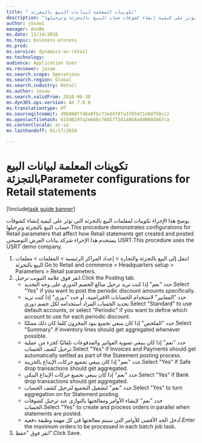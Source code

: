 ```yaml
--- 
title: " تكوينات المعلمة لبيانات البيع بالتجزئة"
description: "يوضح هذا الإجراء تكوينات لمعلمات البيع بالتجزئة التي تؤثر على كيفية إنشاء كشوفات حساب البيع بالتجزئة وترحيلها."
author: josaw1
manager: AnnBe
ms.date: 11/14/2016
ms.topic: business-process
ms.prod: 
ms.service: dynamics-ax-retail
ms.technology: 
audience: Application User
ms.reviewer: josaw
ms.search.scope: Operations
ms.search.region: Global
ms.search.industry: Retail
ms.author: josaw
ms.search.validFrom: 2016-06-30
ms.dyn365.ops.version: AX 7.0.0
ms.translationtype: HT
ms.sourcegitcommit: d9b080ff46a0fbc73ed4f8fa3f03d71e9d758cc2
ms.openlocfilehash: 61540297a2ebbbc76657734140b8add009db67ca
ms.contentlocale: ar-sa
ms.lasthandoff: 01/17/2018

---
```

# <a name="parameter-configurations-for-retail-statements"></a><span data-ttu-id="f96d7-103"> تكوينات المعلمة لبيانات البيع بالتجزئة</span><span class="sxs-lookup"><span data-stu-id="f96d7-103">Parameter configurations for Retail statements</span></span>

[!include[task guide banner](../includes/task-guide-banner.md)]

<span data-ttu-id="f96d7-104">يوضح هذا الإجراء تكوينات لمعلمات البيع بالتجزئة التي تؤثر على كيفية إنشاء كشوفات حساب البيع بالتجزئة وترحيلها.</span><span class="sxs-lookup"><span data-stu-id="f96d7-104">This procedure demonstrates configurations for Retail parameters that affect how Retail statements get created and posted.</span></span> <span data-ttu-id="f96d7-105">يستخدم هذا الإجراء شركة بيانات العرض التوضيحي USRT.</span><span class="sxs-lookup"><span data-stu-id="f96d7-105">This procedure uses the USRT demo company.</span></span>

1. <span data-ttu-id="f96d7-106">انتقل إلى البيع بالتجزئة والتجارة > إعداد المراكز الرئيسية > المعلمات > معلمات البيع بالتجزئة‬.</span><span class="sxs-lookup"><span data-stu-id="f96d7-106">Go to Retail and commerce > Headquarters setup  > Parameters > Retail parameters.</span></span>
2. <span data-ttu-id="f96d7-107">انقر فوق علامة التبويب ترحيل.</span><span class="sxs-lookup"><span data-stu-id="f96d7-107">Click the Posting tab.</span></span>
    * <span data-ttu-id="f96d7-108">حدد "نعم" إذا كنت تريد ترحيل مبالغ الخصم الدوري على وجه التحديد.</span><span class="sxs-lookup"><span data-stu-id="f96d7-108">Select "Yes" if you want to post the periodic discount amounts specifically.</span></span>  
    * <span data-ttu-id="f96d7-109">حدد "المعايير" لاستخدام الحسابات الافتراضية، أو حدد "دوري" إذا كنت تريد تحديد الحساب المراد استخدامه لكل خصم دوري.</span><span class="sxs-lookup"><span data-stu-id="f96d7-109">Select "Standard" to use default accounts, or select "Periodic" if you want to define which account to use for each periodic discount.</span></span>  
    * <span data-ttu-id="f96d7-110">حدد "الملخص" إذا كان ينبغي تجميع بنود المخزون كلما كان ذلك ممكنًا.</span><span class="sxs-lookup"><span data-stu-id="f96d7-110">Select "Summary" if inventory lines should get aggregated whenever possible.</span></span>  
    * <span data-ttu-id="f96d7-111">حدد "نعم" إذا كان ينبغي تسوية الفواتير والمدفوعات تلقائيًا كجزء من عملية ترحيل كشف الحساب.</span><span class="sxs-lookup"><span data-stu-id="f96d7-111">Select "Yes" if Invoices and Payments should get automatically settled as part of the Statement posting process.</span></span>  
    * <span data-ttu-id="f96d7-112">حدد "نعم" إذا كان ينبغي تجميع حركات الإيداع بالخزينة.</span><span class="sxs-lookup"><span data-stu-id="f96d7-112">Select "Yes" if Safe drop transactions should get aggregated.</span></span>  
    * <span data-ttu-id="f96d7-113">حدد "نعم" إذا كان ينبغي تجميع حركات الإيداع البنكي.</span><span class="sxs-lookup"><span data-stu-id="f96d7-113">Select "Yes" if Bank drop transactions should get aggregated.</span></span>  
    * <span data-ttu-id="f96d7-114">حدد "نعم" لتشغيل التجميع لترحيل كشف الحساب.</span><span class="sxs-lookup"><span data-stu-id="f96d7-114">Select "Yes" to turn aggregation on for Statement posting.</span></span>  
    * <span data-ttu-id="f96d7-115">حدد "نعم" لإنشاء الأوامر ومعالجتها بالتوازي عند ترحيل كشوفات الحساب.</span><span class="sxs-lookup"><span data-stu-id="f96d7-115">Select "Yes" to create and process orders in parallel when statements are posted.</span></span>  
    * <span data-ttu-id="f96d7-116">أدخل الحد الأقصى للأوامر التي سيتم معالجتها في كل مهمة وظيفة دفعية.</span><span class="sxs-lookup"><span data-stu-id="f96d7-116">Enter the maximum orders to be processed in each batch job task.</span></span>  
3. <span data-ttu-id="f96d7-117">انقر فوق "حفظ".</span><span class="sxs-lookup"><span data-stu-id="f96d7-117">Click Save.</span></span>


